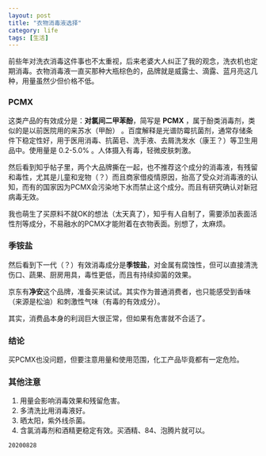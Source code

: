 ```yaml
---
layout: post
title: "衣物消毒液选择"
category: life
tags: [生活]
---
```




前些年对洗衣消毒这件事也不太重视，后来老婆大人纠正了我的观念，洗衣机也定期消毒。衣物消毒液一直买那种大瓶棕色的，品牌就是威露士、滴露、蓝月亮这几种，用量虽然少但价格不低。

### PCMX

这类产品的有效成分是：**对氯间二甲苯酚**，简写是 **PCMX** ，属于酚类消毒剂，类似的是以前医院用的来苏水（甲酚） 。百度解释是光谱防霉抗菌剂，通常存储条件下稳定性好，用于医用消毒、抗菌皂、洗手液、去屑洗发水（康王？）等卫生用品中。使用量是 0.2-5.0% 。人体摄入有毒，轻微皮肤刺激。

然后看到知乎帖子里，两个大品牌撕在一起，也不推荐这个成分的消毒液，有残留和毒性，尤其是儿童和宠物（？）而且商家借疫情原因，抬高了受众对消毒液的认知，而有的国家因为PCMX会污染地下水而禁止这个成分。而且有研究确认对新冠病毒无效。

我也萌生了买原料不就OK的想法（太天真了），知乎有人自制了，需要添加表面活性剂等成分，不易融水的PCMX才能附着在衣物表面。别想了，太麻烦。

### 季铵盐

然后看到下一代（？）有效消毒成分是**季铵盐**，对金属有腐蚀性，但可以直接清洗伤口、蔬果、厨房用具，毒性更低，而且有持续抑菌的效果。

京东有**净安**这个品牌，准备买来试试。其实作为普通消费者，也只能感受到香味（来源是松油）和刺激性气味（有毒的有效成分）。

其实，消费品本身的利润巨大很正常，但如果有危害就不合适了。

### 结论

买PCMX也没问题，但要注意用量和使用范围，化工产品毕竟都有一定危险。

### 其他注意

1. 用量会影响消毒效果和残留危害。
2. 多清洗比用消毒液好。
3. 晒太阳，紫外线杀菌。
4. 含氯消毒剂和酒精更稳定有效。买酒精、84、泡腾片就可以。

`20200828`

